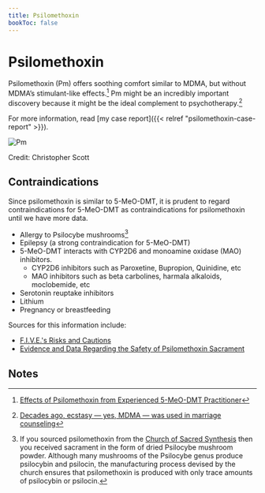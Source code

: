 ```yaml
---
title: Psilomethoxin
bookToc: false
---
```


# Psilomethoxin

Psilomethoxin (Pm) offers soothing comfort similar to MDMA, but without MDMA’s stimulant-like effects.[^pm-subjective] Pm might be an incredibly important discovery because it might be the ideal complement to psychotherapy.[^beres2019]

For more information, read [my case report]({{< relref "psilomethoxin-case-report" >}}).

![Pm](pm-logo.webp)

Credit: Christopher Scott

## Contraindications

Since psilomethoxin is similar to 5-MeO-DMT, it is prudent to regard
contraindications for 5-MeO-DMT as contraindications for psilomethoxin
until we have more data.

- Allergy to Psilocybe mushrooms[^mushroom]
- Epilepsy (a strong contraindication for 5-MeO-DMT)
- 5-MeO-DMT interacts with CYP2D6 and monoamine oxidase (MAO) inhibitors.
  - CYP2D6 inhibitors such as Paroxetine, Bupropion, Quinidine, etc
  - MAO inhibitors such as beta carbolines, harmala alkaloids, moclobemide, etc
- Serotonin reuptake inhibitors
- Lithium
- Pregnancy or breastfeeding

Sources for this information include:
- [F.I.V.E.'s Risks and Cautions](https://five-meo.education/risks-and-cautions/)
- [Evidence and Data Regarding the Safety of Psilomethoxin Sacrament](https://thesacredsynthesis.com/psilomethoxin-sacrament-safety-a-discussion-of-actual-evidence-and-data/)

## Notes

[^pm-subjective]: [Effects of Psilomethoxin from Experienced 5-MeO-DMT Practitioner](https://psilomethoxin.com/effects-of-psilomethoxin-from-experienced-5-meo-dmt-practitioner/)

[^mushroom]: If you sourced psilomethoxin from the [Church of Sacred Synthesis](https://psilomethoxin.com/?sld=jpritikin) then you received sacrament in the form of dried Psilocybe mushroom powder.
Although many mushrooms of the Psilocybe genus produce psilocybin and psilocin, the manufacturing process devised by the church ensures that psilomethoxin is produced with only trace amounts of psilocybin or psilocin.

[^beres2019]: [Decades ago, ecstasy — yes, MDMA — was used in marriage counseling](https://bigthink.com/neuropsych/decades-ago-mdma-was-used-in-marriage-counseling/)
